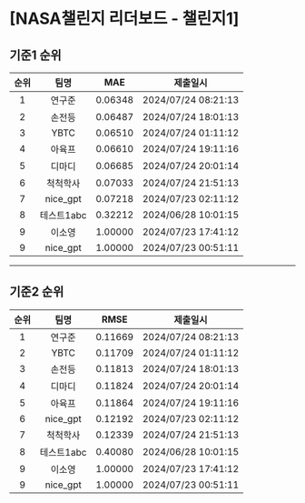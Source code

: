 # [NASA챌린지 리더보드 - 챌린지1]
## 기준1 순위
| 순위 | 팀명 | MAE | 제출일시 |
|:----:|:----:|:-----:|:----:|
| 1 | 연구준 | 0.06348 | 2024/07/24 08:21:13 |
| 2 | 손전등 | 0.06487 | 2024/07/24 18:01:13 |
| 3 | YBTC | 0.06510 | 2024/07/24 01:11:12 |
| 4 | 아육프 | 0.06610 | 2024/07/24 19:11:16 |
| 5 | 디마디 | 0.06685 | 2024/07/24 20:01:14 |
| 6 | 척척학사 | 0.07033 | 2024/07/24 21:51:13 |
| 7 | nice_gpt | 0.07218 | 2024/07/23 02:11:12 |
| 8 | 테스트1abc | 0.32212 | 2024/06/28 10:01:15 |
| 9 | 이소영 | 1.00000 | 2024/07/23 17:41:12 |
| 9 | nice_gpt | 1.00000 | 2024/07/23 00:51:11 |
___
## 기준2 순위
| 순위 | 팀명 | RMSE | 제출일시 |
|:----:|:----:|:-----:|:----:|
| 1 | 연구준 | 0.11669 | 2024/07/24 08:21:13 |
| 2 | YBTC | 0.11709 | 2024/07/24 01:11:12 |
| 3 | 손전등 | 0.11813 | 2024/07/24 18:01:13 |
| 4 | 디마디 | 0.11824 | 2024/07/24 20:01:14 |
| 5 | 아육프 | 0.11864 | 2024/07/24 19:11:16 |
| 6 | nice_gpt | 0.12192 | 2024/07/23 02:11:12 |
| 7 | 척척학사 | 0.12339 | 2024/07/24 21:51:13 |
| 8 | 테스트1abc | 0.40080 | 2024/06/28 10:01:15 |
| 9 | 이소영 | 1.00000 | 2024/07/23 17:41:12 |
| 9 | nice_gpt | 1.00000 | 2024/07/23 00:51:11 |
